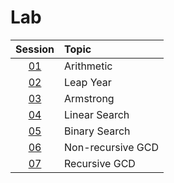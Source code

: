 # Lab

|  Session  | Topic             |
| :-------: | :---------------- |
| [01](01/) | Arithmetic        |
| [02](02/) | Leap Year         |
| [03](03/) | Armstrong         |
| [04](04/) | Linear Search     |
| [05](05/) | Binary Search     |
| [06](06/) | Non-recursive GCD |
| [07](07/) | Recursive GCD     |
